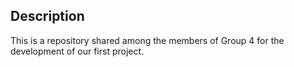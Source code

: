 ## Description
This is a repository shared among the members of Group 4 for the development of our first project.